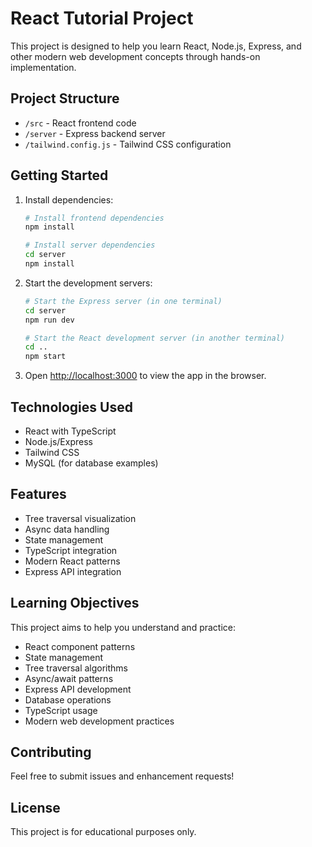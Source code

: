 # React Tutorial Project

This project is designed to help you learn React, Node.js, Express, and other modern web development concepts through hands-on implementation.

## Project Structure

- `/src` - React frontend code
- `/server` - Express backend server
- `/tailwind.config.js` - Tailwind CSS configuration

## Getting Started

1. Install dependencies:
   ```bash
   # Install frontend dependencies
   npm install
   
   # Install server dependencies
   cd server
   npm install
   ```

2. Start the development servers:
   ```bash
   # Start the Express server (in one terminal)
   cd server
   npm run dev
   
   # Start the React development server (in another terminal)
   cd ..
   npm start
   ```

3. Open [http://localhost:3000](http://localhost:3000) to view the app in the browser.

## Technologies Used

- React with TypeScript
- Node.js/Express
- Tailwind CSS
- MySQL (for database examples)

## Features

- Tree traversal visualization
- Async data handling
- State management
- TypeScript integration
- Modern React patterns
- Express API integration

## Learning Objectives

This project aims to help you understand and practice:
- React component patterns
- State management
- Tree traversal algorithms
- Async/await patterns
- Express API development
- Database operations
- TypeScript usage
- Modern web development practices

## Contributing

Feel free to submit issues and enhancement requests!

## License

This project is for educational purposes only.
